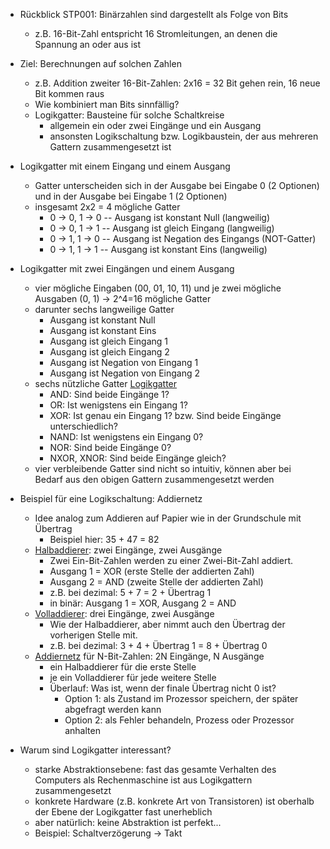 * Rückblick STP001: Binärzahlen sind dargestellt als Folge von Bits
    * z.B. 16-Bit-Zahl entspricht 16 Stromleitungen, an denen die Spannung an oder aus ist
* Ziel: Berechnungen auf solchen Zahlen
    * z.B. Addition zweiter 16-Bit-Zahlen: 2x16 = 32 Bit gehen rein, 16 neue Bit kommen raus
    * Wie kombiniert man Bits sinnfällig?
    * Logikgatter: Bausteine für solche Schaltkreise
        * allgemein ein oder zwei Eingänge und ein Ausgang
        * ansonsten Logikschaltung bzw. Logikbaustein, der aus mehreren Gattern zusammengesetzt ist

* Logikgatter mit einem Eingang und einem Ausgang
    * Gatter unterscheiden sich in der Ausgabe bei Eingabe 0 (2 Optionen) und in der Ausgabe bei Eingabe 1 (2 Optionen)
    * insgesamt 2x2 = 4 mögliche Gatter
        * 0 -> 0, 1 -> 0 -- Ausgang ist konstant Null (langweilig)
        * 0 -> 0, 1 -> 1 -- Ausgang ist gleich Eingang (langweilig)
        * 0 -> 1, 1 -> 0 -- Ausgang ist Negation des Eingangs (NOT-Gatter)
        * 0 -> 1, 1 -> 1 -- Ausgang ist konstant Eins (langweilig)

* Logikgatter mit zwei Eingängen und einem Ausgang
    * vier mögliche Eingaben (00, 01, 10, 11) und je zwei mögliche Ausgaben (0, 1) -> 2^4=16 mögliche Gatter
    * darunter sechs langweilige Gatter
        * Ausgang ist konstant Null
        * Ausgang ist konstant Eins
        * Ausgang ist gleich Eingang 1
        * Ausgang ist gleich Eingang 2
        * Ausgang ist Negation von Eingang 1
        * Ausgang ist Negation von Eingang 2
    * sechs nützliche Gatter [Logikgatter](https://de.wikipedia.org/wiki/Logikgatter)
        * AND: Sind beide Eingänge 1?
        * OR: Ist wenigstens ein Eingang 1?
        * XOR: Ist genau ein Eingang 1? bzw. Sind beide Eingänge unterschiedlich?
        * NAND: Ist wenigstens ein Eingang 0?
        * NOR: Sind beide Eingänge 0?
        * NXOR, XNOR: Sind beide Eingänge gleich?
    * vier verbleibende Gatter sind nicht so intuitiv, können aber bei Bedarf aus den obigen Gattern zusammengesetzt werden

* Beispiel für eine Logikschaltung: Addiernetz
    * Idee analog zum Addieren auf Papier wie in der Grundschule mit Übertrag
        * Beispiel hier: 35 + 47 = 82
    * [Halbaddierer](https://de.wikipedia.org/wiki/Halbaddierer): zwei Eingänge, zwei Ausgänge
        * Zwei Ein-Bit-Zahlen werden zu einer Zwei-Bit-Zahl addiert.
        * Ausgang 1 = XOR (erste Stelle der addierten Zahl)
        * Ausgang 2 = AND (zweite Stelle der addierten Zahl)
        * z.B. bei dezimal: 5 + 7 = 2 + Übertrag 1
        * in binär: Ausgang 1 = XOR, Ausgang 2 = AND
    * [Volladdierer](https://de.wikipedia.org/wiki/Volladdierer): drei Eingänge, zwei Ausgänge
        * Wie der Halbaddierer, aber nimmt auch den Übertrag der vorherigen Stelle mit.
        * z.B. bei dezimal: 3 + 4 + Übertrag 1 = 8 + Übertrag 0
    * [Addiernetz](https://de.wikipedia.org/wiki/Addierwerk) für N-Bit-Zahlen: 2N Eingänge, N Ausgänge
        * ein Halbaddierer für die erste Stelle
        * je ein Volladdierer für jede weitere Stelle
        * Überlauf: Was ist, wenn der finale Übertrag nicht 0 ist?
            * Option 1: als Zustand im Prozessor speichern, der später abgefragt werden kann
            * Option 2: als Fehler behandeln, Prozess oder Prozessor anhalten

* Warum sind Logikgatter interessant?
    * starke Abstraktionsebene: fast das gesamte Verhalten des Computers als Rechenmaschine ist aus Logikgattern zusammengesetzt
    * konkrete Hardware (z.B. konkrete Art von Transistoren) ist oberhalb der Ebene der Logikgatter fast unerheblich
    * aber natürlich: keine Abstraktion ist perfekt...
    * Beispiel: Schaltverzögerung -> Takt
